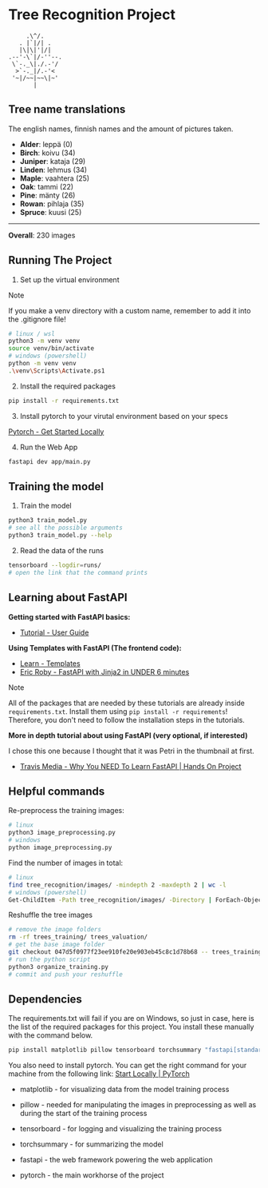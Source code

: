 # Tree Recognition Project

```
     .\^/.
   . |`|/| .
   |\|\|'|/|
.--'-\`|/-''--.
 \`-._\|./.-'/
  >`-._|/.-'<
 '~|/~~|~~\|~'
       |
```

## Tree name translations

The english names, finnish names and the amount of pictures taken.

- **Alder**: leppä (0)
- **Birch**: koivu (34)
- **Juniper**: kataja (29)
- **Linden**: lehmus (34)
- **Maple**: vaahtera (25)
- **Oak**: tammi (22)
- **Pine**: mänty (26)
- **Rowan**: pihlaja (35)
- **Spruce**: kuusi (25)

<hr>

**Overall**: 230 images

## Running The Project

1. Set up the virtual environment

> [!NOTE]
> If you make a venv directory with a custom name,
> remember to add it into the .gitignore file!

```bash
# linux / wsl
python3 -m venv venv
source venv/bin/activate
# windows (powershell)
python -m venv venv
.\venv\Scripts\Activate.ps1
```

2. Install the required packages

```bash
pip install -r requirements.txt
```

3. Install pytorch to your virutal environment based on your specs

[Pytorch - Get Started Locally](https://pytorch.org/get-started/locally/)

4. Run the Web App

```bash
fastapi dev app/main.py
```

## Training the model

1. Train the model

```bash
python3 train_model.py
# see all the possible arguments
python3 train_model.py --help
```

2. Read the data of the runs

```bash
tensorboard --logdir=runs/
# open the link that the command prints
```

## Learning about FastAPI

**Getting started with FastAPI basics:**

- [Tutorial - User Guide](https://fastapi.tiangolo.com/tutorial/)

**Using Templates with FastAPI (The frontend code):**

- [Learn - Templates](https://fastapi.tiangolo.com/advanced/templates/)
- [Eric Roby - FastAPI with Jinja2 in UNDER 6 minutes](https://www.youtube.com/watch?v=92iCfXAK0Gc)

> [!NOTE]
> All of the packages that are needed by these tutorials are already inside
> `requirements.txt`. Install them using `pip install -r requirements`!
> Therefore, you don't need to follow the installation steps in the tutorials.

**More in depth tutorial about using FastAPI (very optional, if interested)**

I chose this one because I thought that it was Petri in the thumbnail at first.

- [Travis Media - Why You NEED To Learn FastAPI | Hands On Project](https://www.youtube.com/watch?v=cbASjoZZGIw)


## Helpful commands

Re-preprocess the training images:

```bash
# linux
python3 image_preprocessing.py
# windows
python image_preprocessing.py
```

Find the number of images in total:

```bash
# linux
find tree_recognition/images/ -mindepth 2 -maxdepth 2 | wc -l
# windows (powershell)
Get-ChildItem -Path tree_recognition/images/ -Directory | ForEach-Object {$sum += (Get-ChildItem -Path $_.FullName | Measure-Object).Count} | Write-Host $sum
```

Reshuffle the tree images

```bash
# remove the image folders
rm -rf trees_training/ trees_valuation/
# get the base image folder
git checkout 047d5f0977f23ee910fe20e903eb45c8c1d78b68 -- trees_training
# run the python script
python3 organize_training.py
# commit and push your reshuffle
```

## Dependencies

The requirements.txt will fail if you are on Windows, so just in case, here is
the list of the required packages for this project. You install these manually
with the command below.

```bash
pip install matplotlib pillow tensorboard torchsummary "fastapi[standard]"
```

You also need to install pytorch. You can get the right command for your machine
from the following link: [Start Locally | PyTorch](https://pytorch.org/get-started/locally/)

- matplotlib - for visualizing data from the model training process

- pillow - needed for manipulating the images in preprocessing as well as during
the start of the training process

- tensorboard - for logging and visualizing the training process

- torchsummary - for summarizing the model

- fastapi - the web framework powering the web application

- pytorch - the main workhorse of the project
